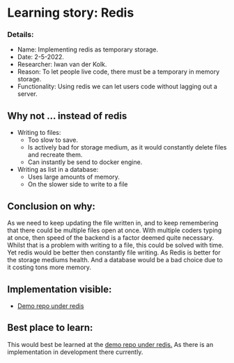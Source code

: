 # Learning story: Redis

### Details:

- Name: Implementing redis as temporary storage.
- Date: 2-5-2022.
- Researcher: Iwan van der Kolk.
- Reason: To let people live code, there must be a temporary in memory storage.
- Functionality: Using redis we can let users code without lagging out a server.


## Why not ... instead of redis

- Writing to files:
    - Too slow to save.
    - Is actively bad for storage medium, as it would constantly delete files and recreate them.
    - Can instantly be send to docker engine.
- Writing as list in a database:
    - Uses large amounts of memory.
    - On the slower side to write to a file

## Conclusion on why:

As we need to keep updating the file written in, and to keep remembering that there could be multiple files open at once.
With multiple coders typing at once, then speed of the backend is a factor deemed quite necessary.
Whilst that is a problem with writing to a file, this could be solved with time. 
Yet redis would be better then constantly file writing. As Redis is better for the storage mediums health.
And a database would be a bad choice due to it costing tons more memory.

## Implementation visible:

- [Demo repo under redis](https://github.com/webbasedcode/demo/tree/main/backend-demo/src/main/java/com/demowebsocket)

## Best place to learn:

This would best be learned at the [demo repo under redis.](https://github.com/webbasedcode/demo/tree/main/backend-demo/src/main/java/com/demowebsocket)
As there is an implementation in development there currently.

